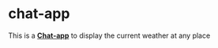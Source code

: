 # chat-app
This is a [**Chat-app**](https://abdo-chat-app.herokuapp.com/) to display the current weather at any place 
